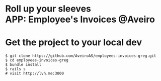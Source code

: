 <!SLIDE subsection small transition=fade>

# Roll up your sleeves <br> APP: Employee's Invoices @Aveiro
<!SLIDE commandline incremental small transition=fade>

# Get the project to your local dev

    $ git clone https://github.com/AveiroAS/employees-invoices-greg.git
    $ cd employees-invoices-greg
    $ bundle install
    $ rails s
    # visit http://lvh.me:3000


